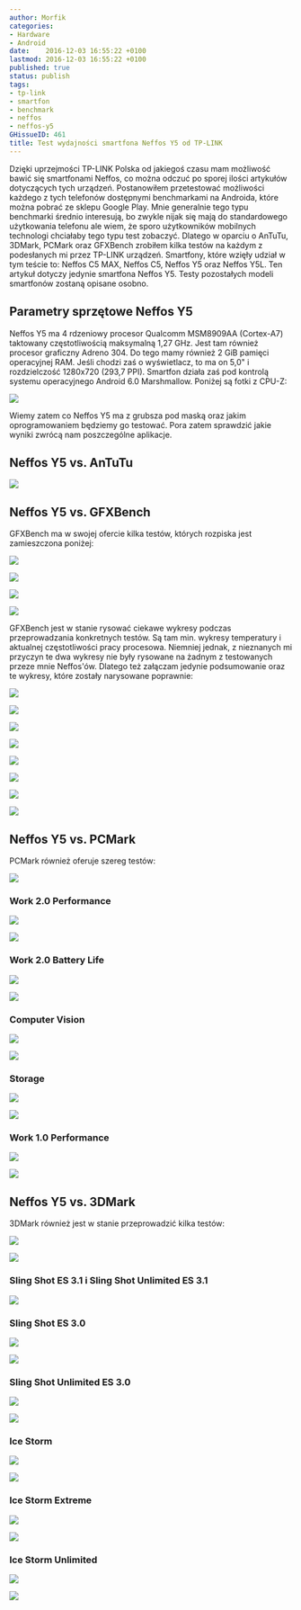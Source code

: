 ```yaml
---
author: Morfik
categories:
- Hardware
- Android
date:    2016-12-03 16:55:22 +0100
lastmod: 2016-12-03 16:55:22 +0100
published: true
status: publish
tags:
- tp-link
- smartfon
- benchmark
- neffos
- neffos-y5
GHissueID: 461
title: Test wydajności smartfona Neffos Y5 od TP-LINK
---
```


Dzięki uprzejmości TP-LINK Polska od jakiegoś czasu mam możliwość bawić się smartfonami Neffos, co
można odczuć po sporej ilości artykułów dotyczących tych urządzeń. Postanowiłem przetestować
możliwości każdego z tych telefonów dostępnymi benchmarkami na Androida, które można pobrać ze
sklepu Google Play. Mnie generalnie tego typu benchmarki średnio interesują, bo zwykle nijak się
mają do standardowego użytkowania telefonu ale wiem, że sporo użytkowników mobilnych technologi
chciałaby tego typu test zobaczyć. Dlatego w oparciu o AnTuTu, 3DMark, PCMark oraz GFXBench zrobiłem
kilka testów na każdym z podesłanych mi przez TP-LINK urządzeń. Smartfony, które wzięły udział w tym
teście to: Neffos C5 MAX, Neffos C5, Neffos Y5 oraz Neffos Y5L. Ten artykuł dotyczy jedynie
smartfona Neffos Y5. Testy pozostałych modeli smartfonów zostaną opisane osobno.

<!--more-->
## Parametry sprzętowe Neffos Y5

Neffos Y5 ma 4 rdzeniowy procesor Qualcomm MSM8909AA (Cortex-A7) taktowany częstotliwością
maksymalną 1,27 GHz. Jest tam również procesor graficzny Adreno 304. Do tego mamy również 2 GiB
pamięci operacyjnej RAM. Jeśli chodzi zaś o wyświetlacz, to ma on 5,0" i rozdzielczość 1280x720
(293,7 PPI). Smartfon działa zaś pod kontrolą systemu operacyjnego Android 6.0 Marshmallow. Poniżej
są fotki z CPU-Z:

![](/img/2016/12/001.neffos-y5-benchmark-cpuz.png#huge)

Wiemy zatem co Neffos Y5 ma z grubsza pod maską oraz jakim oprogramowaniem będziemy go testować.
Pora zatem sprawdzić jakie wyniki zwrócą nam poszczególne aplikacje.

## Neffos Y5 vs. AnTuTu

![](/img/2016/12/002.neffos-y5-benchmark-antutu-test.png#huge)

## Neffos Y5 vs. GFXBench

GFXBench ma w swojej ofercie kilka testów, których rozpiska jest zamieszczona poniżej:

![](/img/2016/12/003.neffos-y5-benchmark-gfxbench-tests1.png#huge)

![](/img/2016/12/004.neffos-y5-benchmark-gfxbench-tests2.png#huge)

![](/img/2016/12/005.neffos-y5-benchmark-gfxbench-tests3.png#big)

![](/img/2016/12/006.neffos-y5-benchmark-gfxbench-tests4.png#big)

GFXBench jest w stanie rysować ciekawe wykresy podczas przeprowadzania konkretnych testów. Są tam
min. wykresy temperatury i aktualnej częstotliwości pracy procesowa. Niemniej jednak, z nieznanych
mi przyczyn te dwa wykresy nie były rysowane na żadnym z testowanych przeze mnie Neffos'ów. Dlatego
też załączam jedynie podsumowanie oraz te wykresy, które zostały narysowane poprawnie:

![](/img/2016/12/007.neffos-y5-benchmark-gfxbench-test.png#huge)

![](/img/2016/12/007-1.neffos-y5-benchmark-gfxbench-test1.png#big)

![](/img/2016/12/007-2.neffos-y5-benchmark-gfxbench-test2.png#big)

![](/img/2016/12/007-3.neffos-y5-benchmark-gfxbench-test3.png#big)

![](/img/2016/12/007-4.neffos-y5-benchmark-gfxbench-test4.png#big)

![](/img/2016/12/007-5.neffos-y5-benchmark-gfxbench-test5.png#big)

![](/img/2016/12/007-6.neffos-y5-benchmark-gfxbench-test6.png#medium)

![](/img/2016/12/007-7.neffos-y5-benchmark-gfxbench-test7.png#medium)

## Neffos Y5 vs. PCMark

PCMark również oferuje szereg testów:

![](/img/2016/12/008.neffos-y5-benchmark-pcmark-tests.png#huge)

### Work 2.0 Performance

![](/img/2016/12/009.neffos-y5-benchmark-work-performance-test1.png#medium)

![](/img/2016/12/009.neffos-y5-benchmark-work-performance-test2.png#huge)

### Work 2.0 Battery Life

![](/img/2016/12/009.neffos-y5-benchmark-battery-test1.png#medium)

![](/img/2016/12/009.neffos-y5-benchmark-battery-test2.png#huge)

### Computer Vision

![](/img/2016/12/010.neffos-y5-benchmark-computer-vision-test1.png#medium)

![](/img/2016/12/010.neffos-y5-benchmark-computer-vision-test2.png#huge)

### Storage

![](/img/2016/12/011.neffos-y5-benchmark-storage-test1.png#medium)

![](/img/2016/12/011.neffos-y5-benchmark-storage-test2.png#huge)

### Work 1.0 Performance

![](/img/2016/12/012.neffos-y5-benchmark-work-performance-1-test1.png#medium)

![](/img/2016/12/012.neffos-y5-benchmark-work-performance-1-test2.png#huge)

## Neffos Y5 vs. 3DMark

3DMark również jest w stanie przeprowadzić kilka testów:

![](/img/2016/12/013.neffos-y5-benchmark-neffos-c5max-benchmark-3dmark-tests1.png#huge)

![](/img/2016/12/013.neffos-y5-benchmark-neffos-c5max-benchmark-3dmark-tests2.png#huge)

### Sling Shot ES 3.1 i Sling Shot Unlimited ES 3.1

![](/img/2016/12/014.neffos-y5-benchmark-sling-shot-es-3-1-test1.png#medium)

### Sling Shot ES 3.0

![](/img/2016/12/015.neffos-y5-benchmark-sling-shot-es-3-0-test1.png#medium)

![](/img/2016/12/015.neffos-y5-benchmark-sling-shot-es-3-0-test2.png#huge)

### Sling Shot Unlimited ES 3.0

![](/img/2016/12/017.neffos-y5-benchmark-sling-shot-unlimited-es-3-0-test1.png#medium)

![](/img/2016/12/017.neffos-y5-benchmark-sling-shot-unlimited-es-3-0-test2.png#huge)

### Ice Storm

![](/img/2016/12/018.neffos-y5-benchmark-ice-storm-test1.png#medium)

![](/img/2016/12/018.neffos-y5-benchmark-ice-storm-test2.png#huge)

### Ice Storm Extreme

![](/img/2016/12/019.neffos-y5-benchmark-ice-storm-extreme-test1.png#medium)

![](/img/2016/12/019.neffos-y5-benchmark-ice-storm-extreme-test2.png#huge)

### Ice Storm Unlimited

![](/img/2016/12/020.neffos-y5-benchmark-ice-storm-unlimited-test1.png#medium)

![](/img/2016/12/020.neffos-y5-benchmark-ice-storm-unlimited-test2.png#huge)
